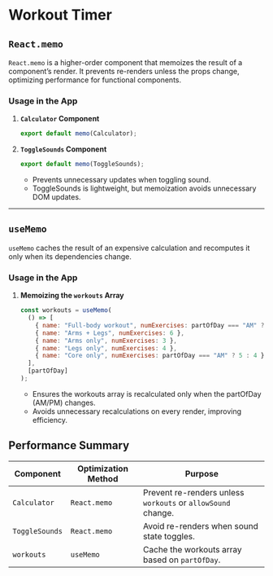 <!-- @format -->

# Workout Timer

## **`React.memo`**

`React.memo` is a higher-order component that memoizes the result of a component’s render. It prevents re-renders unless the props change, optimizing performance for functional components.

### **Usage in the App**

1. **`Calculator` Component**
   ```javascript
   export default memo(Calculator);
   ```
2. **`ToggleSounds` Component**

   ```jsx
   export default memo(ToggleSounds);
   ```

   - Prevents unnecessary updates when toggling sound.
   - ToggleSounds is lightweight, but memoization avoids unnecessary DOM updates.

---

## **`useMemo`**

`useMemo` caches the result of an expensive calculation and recomputes it only when its dependencies change.

### **Usage in the App**

1. **Memoizing the `workouts` Array**
   ```jsx
   const workouts = useMemo(
     () => [
       { name: "Full-body workout", numExercises: partOfDay === "AM" ? 9 : 8 },
       { name: "Arms + Legs", numExercises: 6 },
       { name: "Arms only", numExercises: 3 },
       { name: "Legs only", numExercises: 4 },
       { name: "Core only", numExercises: partOfDay === "AM" ? 5 : 4 },
     ],
     [partOfDay]
   );
   ```
   - Ensures the workouts array is recalculated only when the partOfDay (AM/PM) changes.
   - Avoids unnecessary recalculations on every render, improving efficiency.

## **Performance Summary**

| Component      | Optimization Method | Purpose                                                      |
| -------------- | ------------------- | ------------------------------------------------------------ |
| `Calculator`   | `React.memo`        | Prevent re-renders unless `workouts` or `allowSound` change. |
| `ToggleSounds` | `React.memo`        | Avoid re-renders when sound state toggles.                   |
| `workouts`     | `useMemo`           | Cache the workouts array based on `partOfDay`.               |
